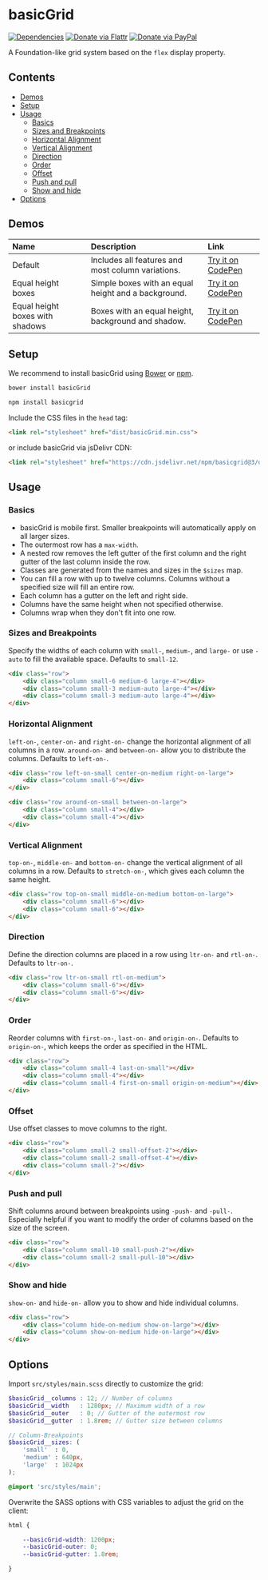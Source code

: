 # basicGrid

[![Dependencies](https://david-dm.org/electerious/basicgrid.svg)](https://david-dm.org/electerious/basicgrid.svg#info=dependencies) [![Donate via Flattr](https://img.shields.io/badge/flattr-donate-009cde.svg)](https://flattr.com/profile/electerious) [![Donate via PayPal](https://img.shields.io/badge/paypal-donate-009cde.svg)](https://www.paypal.com/cgi-bin/webscr?cmd=_s-xclick&hosted_button_id=CYKBESW577YWE)

A Foundation-like grid system based on the `flex` display property.

## Contents

- [Demos](#demos)
- [Setup](#setup)
- [Usage](#usage)
	- [Basics](#basics)
	- [Sizes and Breakpoints](#sizes-and-breakpoints)
	- [Horizontal Alignment](#horizontal-alignment)
	- [Vertical Alignment](#vertical-alignment)
	- [Direction](#direction)
	- [Order](#order)
	- [Offset](#offset)
	- [Push and pull](#push-and-pull)
	- [Show and hide](#show-and-hide)
- [Options](#options)

## Demos

| Name | Description | Link |
|:-----------|:------------|:------------|
| Default | Includes all features and most column variations. | [Try it on CodePen](https://codepen.io/electerious/pen/pjOvPZ) |
| Equal height boxes | Simple boxes with an equal height and a background. | [Try it on CodePen](http://codepen.io/electerious/pen/rWwPYa) |
| Equal height boxes with shadows | Boxes with an equal height, background and shadow. | [Try it on CodePen](http://codepen.io/electerious/pen/RogdaY) |

## Setup

We recommend to install basicGrid using [Bower](https://bower.io/) or [npm](https://npmjs.com).

```sh
bower install basicGrid
```
```sh
npm install basicgrid
```

Include the CSS files in the `head` tag:

```html
<link rel="stylesheet" href="dist/basicGrid.min.css">
```

or include basicGrid via jsDelivr CDN:

```html
<link rel="stylesheet" href="https://cdn.jsdelivr.net/npm/basicgrid@3/dist/basicGrid.min.css">
```

## Usage

### Basics

- basicGrid is mobile first. Smaller breakpoints will automatically apply on all larger sizes.
- The outermost row has a `max-width`.
- A nested row removes the left gutter of the first column and the right gutter of the last column inside the row.
- Classes are generated from the names and sizes in the `$sizes` map.
- You can fill a row with up to twelve columns. Columns without a specified size will fill an entire row.
- Each column has a gutter on the left and right side.
- Columns have the same height when not specified otherwise.
- Columns wrap when they don't fit into one row.

### Sizes and Breakpoints

Specify the widths of each column with `small-`, `medium-`, and `large-` or use `-auto` to fill the available space. Defaults to `small-12`.

```html
<div class="row">
	<div class="column small-6 medium-6 large-4"></div>
	<div class="column small-3 medium-auto large-4"></div>
	<div class="column small-3 medium-auto large-4"></div>
</div>
```

### Horizontal Alignment

`left-on-`, `center-on-` and `right-on-` change the horizontal alignment of all columns in a row. `around-on-` and `between-on-` allow you to distribute the columns. Defaults to `left-on-`.

```html
<div class="row left-on-small center-on-medium right-on-large">
	<div class="column small-6"></div>
</div>
```

```html
<div class="row around-on-small between-on-large">
	<div class="column small-4"></div>
	<div class="column small-4"></div>
</div>
```

### Vertical Alignment

`top-on-`, `middle-on-` and `bottom-on-` change the vertical alignment of all columns in a row. Defaults to `stretch-on-`, which gives each column the same height.

```html
<div class="row top-on-small middle-on-medium bottom-on-large">
	<div class="column small-6"></div>
	<div class="column small-6"></div>
</div>
```

### Direction

Define the direction columns are placed in a row using `ltr-on-` and `rtl-on-`. Defaults to `ltr-on-`.

```html
<div class="row ltr-on-small rtl-on-medium">
	<div class="column small-6"></div>
	<div class="column small-6"></div>
</div>
```

### Order

Reorder columns with `first-on-`, `last-on-` and `origin-on-`. Defaults to `origin-on-`, which keeps the order as specified in the HTML.

```html
<div class="row">
	<div class="column small-4 last-on-small"></div>
	<div class="column small-4"></div>
	<div class="column small-4 first-on-small origin-on-medium"></div>
</div>
```

### Offset

Use offset classes to move columns to the right.

```html
<div class="row">
    <div class="column small-2 small-offset-2"></div>
    <div class="column small-2 small-offset-4"></div>
    <div class="column small-2"></div>
</div>
```

### Push and pull

Shift columns around between breakpoints using `-push-` and `-pull-`. Especially helpful if you want to modify the order of columns based on the size of the screen.

```html
<div class="row">
	<div class="column small-10 small-push-2"></div>
	<div class="column small-2 small-pull-10"></div>
</div>
```

### Show and hide

`show-on-` and `hide-on-` allow you to show and hide individual columns.

```html
<div class="row">
    <div class="column hide-on-medium show-on-large"></div>
    <div class="column show-on-medium hide-on-large"></div>
</div>
```

## Options

Import `src/styles/main.scss` directly to customize the grid:

```scss
$basicGrid__columns : 12; // Number of columns
$basicGrid__width   : 1280px; // Maximum width of a row
$basicGrid__outer   : 0; // Gutter of the outermost row
$basicGrid__gutter  : 1.8rem; // Gutter size between columns

// Column-Breakpoints
$basicGrid__sizes: (
	'small'  : 0,
	'medium' : 640px,
	'large'  : 1024px
);

@import 'src/styles/main';
```

Overwrite the SASS options with CSS variables to adjust the grid on the client:

```css
html {

	--basicGrid-width: 1200px;
	--basicGrid-outer: 0;
	--basicGrid-gutter: 1.8rem;

}
```
